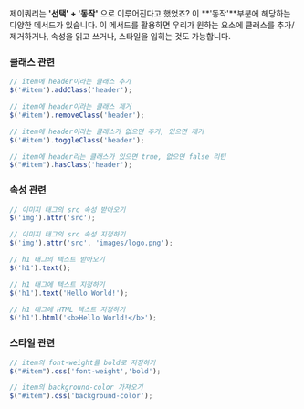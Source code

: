 제이쿼리는 **'선택' + '동작'** 으로 이루어진다고 했었죠? 이 **'동작'**부분에 해당하는 다양한 메서드가 있습니다. 이 메서드를 활용하면 우리가 원하는 요소에 클래스를 추가/제거하거나, 속성을 읽고 쓰거나, 스타일을 입히는 것도 가능합니다.



### 클래스 관련



```js
// item에 header이라는 클래스 추가
$('#item').addClass('header');

// item에 header이라는 클래스 제거
$('#item').removeClass('header');

// item에 header이라는 클래스가 없으면 추가, 있으면 제거
$('#item').toggleClass('header');

// item에 header라는 클래스가 있으면 true, 없으면 false 리턴
$("#item").hasClass('header');
```



### 속성 관련



```js
// 이미지 태그의 src 속성 받아오기
$('img').attr('src');

// 이미지 태그의 src 속성 지정하기
$('img').attr('src', 'images/logo.png');

// h1 태그의 텍스트 받아오기
$('h1').text();

// h1 태그에 텍스트 지정하기
$('h1').text('Hello World!');

// h1 태그에 HTML 텍스트 지정하기
$('h1').html('<b>Hello World!</b>');
```



### 스타일 관련



```js
// item의 font-weight를 bold로 지정하기
$("#item").css('font-weight','bold');

// item의 background-color 가져오기
$("#item").css('background-color');
```
